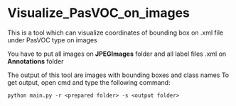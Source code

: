 # Visualize_PasVOC_on_images
This is a tool which can visualize coordinates of bounding box on .xml file under PasVOC type on images

You have to put all images on **JPEGImages** folder and all label files .xml on **Annotations** folder

The output of this tool are images with bounding boxes and class names
To get output, open cmd and type the following command:

```
python main.py -r <prepared folder> -s <output folder>
```
